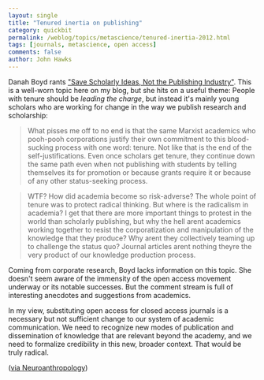 ```yaml
---
layout: single 
title: "Tenured inertia on publishing" 
category: quickbit
permalink: /weblog/topics/metascience/tenured-inertia-2012.html
tags: [journals, metascience, open access] 
comments: false 
author: John Hawks 
---
```


Danah Boyd rants <a href="http://socialmediacollective.org/2011/12/11/scholarly-publishing/">"Save Scholarly Ideas, Not the Publishing Industry"</a>. This is a well-worn topic here on my blog, but she hits on a useful theme: People with tenure should be <em>leading the charge</em>, but instead it's mainly young scholars who are working for change in the way we publish research and scholarship: 

<blockquote>What pisses me off to no end is that the same Marxist academics who pooh-pooh corporations justify their own commitment to this blood-sucking process with one word: tenure. Not like that is the end of the self-justifications. Even once scholars get tenure, they continue down the same path  even when not publishing with students  by telling themselves its for promotion or because grants require it or because of any other status-seeking process.</blockquote>

<blockquote>WTF? How did academia become so risk-adverse? The whole point of tenure was to protect radical thinking. But where is the radicalism in academia? I get that there are more important things to protest in the world than scholarly publishing, but why the hell arent academics working together to resist the corporatization and manipulation of the knowledge that they produce? Why arent they collectively teaming up to challenge the status quo? Journal articles arent nothing theyre the very product of our knowledge production process.</blockquote>

Coming from corporate research, Boyd lacks information on this topic. She doesn't seem aware of the immensity of the open access movement underway or its notable successes. But the comment stream is full of interesting anecdotes and suggestions from academics. 

In my view, substituting open access for closed access journals is a necessary but not sufficient change to our system of academic communication. We need to recognize new modes of publication and dissemination of knowledge that are relevant beyond the academy, and we need to formalize credibility in this new, broader context. That would be truly radical. 

(<a href="http://blogs.plos.org/neuroanthropology/2011/12/28/wednesday-round-up-158/">via Neuroanthropology</a>)

